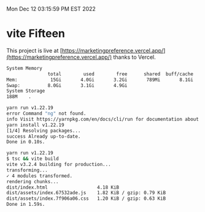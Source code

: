 Mon Dec 12 03:15:59 PM EST 2022

# vite Fifteen


This project is live at [https://marketingpreference.vercel.app/](https://marketingpreference.vercel.app/) thanks to Vercel.

```bash
System Memory
               total        used        free      shared  buff/cache   available
Mem:            15Gi       4.0Gi       3.2Gi       789Mi       8.1Gi        10Gi
Swap:          8.0Gi       3.1Gi       4.9Gi
System Storage
188M	.
```
```bash
yarn run v1.22.19
error Command "ng" not found.
info Visit https://yarnpkg.com/en/docs/cli/run for documentation about this command.
yarn install v1.22.19
[1/4] Resolving packages...
success Already up-to-date.
Done in 0.10s.
```
```bash
yarn run v1.22.19
$ tsc && vite build
vite v3.2.4 building for production...
transforming...
✓ 4 modules transformed.
rendering chunks...
dist/index.html                  4.18 KiB
dist/assets/index.67532ade.js    1.82 KiB / gzip: 0.79 KiB
dist/assets/index.7f906a06.css   1.20 KiB / gzip: 0.63 KiB
Done in 1.59s.
```
